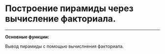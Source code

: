 # Построение пирамиды через вычисление факториала.
____
**Основные функции:**

Вывод пирамиды с помощью вычислнения факториала.
